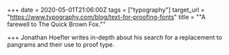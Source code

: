+++
date = 2020-05-01T21:06:00Z
tags = ["typography"]
target_url = "https://www.typography.com/blog/text-for-proofing-fonts"
title = "\"A farewell to The Quick Brown Fox.\""

+++
Jonathan Hoefler writes in-depth about his search for a replacement to pangrams and their use to proof type. 